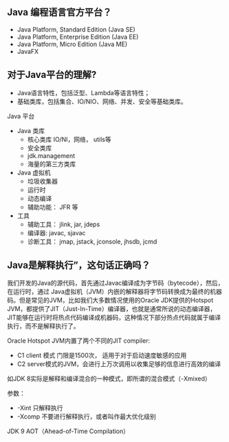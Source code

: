 ## Java 编程语言官方平台？

- Java Platform, Standard Edition (Java SE)
- Java Platform, Enterprise Edition (Java EE)
- Java Platform, Micro Edition (Java ME)
- JavaFX

## 对于Java平台的理解?

- Java语言特性，包括泛型、Lambda等语言特性；
- 基础类库，包括集合、IO/NIO、网络、并发、安全等基础类库。


Java 平台

  - Java 类库
    - 核心类库 IO/NI，网络， utils等
    - 安全类库
    - jdk.management
    - 海量的第三方类库
  - Java 虚拟机
    - 垃圾收集器
    - 运行时
    - 动态编译
    - 辅助功能： JFR 等
  - 工具
    - 辅助工具： jlink, jar, jdeps 
    - 编译器: javac, sjavac
    - 诊断工具： jmap, jstack, jconsole, jhsdb, jcmd


## Java是解释执行”，这句话正确吗？

我们开发的Java的源代码，首先通过Javac编译成为字节码（bytecode），然后，在运行时，通过 Java虚拟机（JVM）内嵌的解释器将字节码转换成为最终的机器码。但是常见的JVM，比如我们大多数情况使用的Oracle JDK提供的Hotspot JVM，都提供了JIT（Just-In-Time）编译器，也就是通常所说的动态编译器，JIT能够在运行时将热点代码编译成机器码，这种情况下部分热点代码就属于编译执行，而不是解释执行了。

Oracle Hotspot JVM内置了两个不同的JIT compiler:

- C1 client 模式 门限是1500次， 适用于对于启动速度敏感的应用
- C2 server模式的JVM，会进行上万次调用以收集足够的信息进行高效的编译

如JDK 8实际是解释和编译混合的一种模式，即所谓的混合模式（-Xmixed）

参数：

- -Xint 只解释执行
- -Xcomp 不要进行解释执行，或者叫作最大优化级别

JDK 9 AOT（Ahead-of-Time Compilation）

